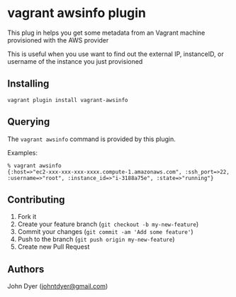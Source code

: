 # vagrant awsinfo plugin

This plug in helps you get some metadata from an Vagrant machine provisioned with the AWS provider

This is useful when you use want to find out the external IP, instanceID, or username of the instance you just provisioned


## Installing

```vagrant plugin install vagrant-awsinfo```


## Querying

The `vagrant awsinfo` command is provided by this plugin.

Examples:

```
% vagrant awsinfo
{:host=>"ec2-xxx-xxx-xxx-xxxx.compute-1.amazonaws.com", :ssh_port=>22, :username=>"root", :instance_id=>"i-3188a75e", :state=>"running"}
```

## Contributing

1. Fork it
2. Create your feature branch (`git checkout -b my-new-feature`)
3. Commit your changes (`git commit -am 'Add some feature'`)
4. Push to the branch (`git push origin my-new-feature`)
5. Create new Pull Request

## Authors

John Dyer (johntdyer@gmail.com)
